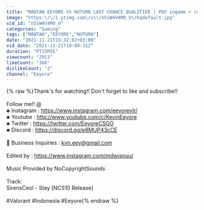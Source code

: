```yaml
---
title: "MANTAN EEYORE VS NUTURN LAST CHANCE QUALIFIER | POV ingame + comms"
image: "https:\/\/i.ytimg.com\/vi\/n5iW4V4MO_U\/hqdefault.jpg"
vid_id: "n5iW4V4MO_U"
categories: "Gaming"
tags: ["MANTAN","EEYORE","NUTURN"]
date: "2021-11-21T15:32:02+03:00"
vid_date: "2021-11-21T10:00:31Z"
duration: "PT15M3S"
viewcount: "2911"
likeCount: "366"
dislikeCount: "2"
channel: "Eeyore"
---
```

{% raw %}Thank's for watching!! Don't forget to like and subscribe!!<br /><br />Follow me!! @<br />♣ Instagram : <a rel="nofollow" target="blank" href="https://www.instagram.com/eeyorevlr/">https://www.instagram.com/eeyorevlr/</a><br />♣ Youtube : <a rel="nofollow" target="blank" href="http://www.youtube.com/c/KevinEeyore">http://www.youtube.com/c/KevinEeyore</a><br />♣ Twitter : <a rel="nofollow" target="blank" href="https://twitter.com/EeyoreCSGO">https://twitter.com/EeyoreCSGO</a><br />♣ Discord : <a rel="nofollow" target="blank" href="https://discord.gg/e8MUP43cCE">https://discord.gg/e8MUP43cCE</a><br /><br />📧 Business Inquiries : kvn.eey@gmail.com<br /><br />Edited by : <a rel="nofollow" target="blank" href="https://www.instagram.com/mdwisnuu/">https://www.instagram.com/mdwisnuu/</a><br /><br />Music Provided by NoCopyrightSounds<br /><br />Track:<br />SirensCeol - Stay [NCS10 Release]<br /><br />#Valorant #Indonesia #Eeyore{% endraw %}
